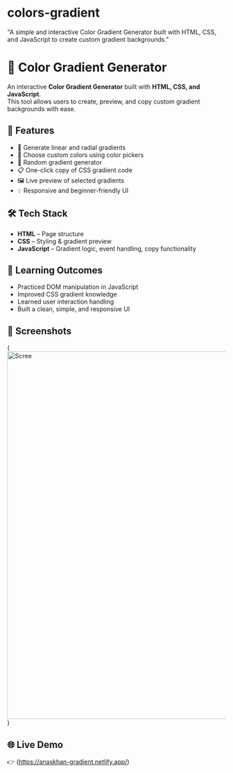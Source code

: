 # colors-gradient
"A simple and interactive Color Gradient Generator built with HTML, CSS, and JavaScript to create custom gradient backgrounds."
# 🎨 Color Gradient Generator

An interactive **Color Gradient Generator** built with **HTML, CSS, and JavaScript**.  
This tool allows users to create, preview, and copy custom gradient backgrounds with ease.  

## 🚀 Features
- 🎨 Generate linear and radial gradients  
- 🌈 Choose custom colors using color pickers  
- 🔄 Random gradient generator  
- 📋 One-click copy of CSS gradient code  
- 🖼️ Live preview of selected gradients  
- 💡 Responsive and beginner-friendly UI  

## 🛠️ Tech Stack
- **HTML** – Page structure  
- **CSS** – Styling & gradient preview  
- **JavaScript** – Gradient logic, event handling, copy functionality  

## 🎯 Learning Outcomes
- Practiced DOM manipulation in JavaScript  
- Improved CSS gradient knowledge  
- Learned user interaction handling  
- Built a clean, simple, and responsive UI  

## 📸 Screenshots
(<img width="1526" height="847" alt="Scree" src="https://github.com/user-attachments/assets/58887429-3cd9-4e2e-a9b8-71b7c88efabb" />
)  

## 🌐 Live Demo
👉 (https://anaskhan-gradient.netlify.app/)  

